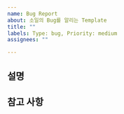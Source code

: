 ```yaml
---
name: Bug Report
about: 소일의 Bug를 알리는 Template
title: ""
labels: Type: bug, Priority: medium
assignees: ""

---
```


## 설명

<!-- 발견한 Bug가 "무엇"인지 명확하고 간결하게 적어주세요. -->

## 참고 사항

<!-- 해당 Issue를 해결하기 위해 참고할 수 있는 것을 자유롭게 적어주세요. -->
